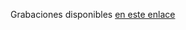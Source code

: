 Grabaciones disponibles [en este enlace](https://drive.google.com/drive/folders/1MMgD3IbwIt9IUnL1IawDn22R91FFY6pI?usp=sharing)
